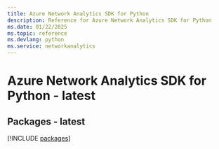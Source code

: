 ```yaml
---
title: Azure Network Analytics SDK for Python
description: Reference for Azure Network Analytics SDK for Python
ms.date: 01/22/2025
ms.topic: reference
ms.devlang: python
ms.service: networkanalytics
---
```

# Azure Network Analytics SDK for Python - latest
## Packages - latest
[!INCLUDE [packages](network-analytics-index.md)]